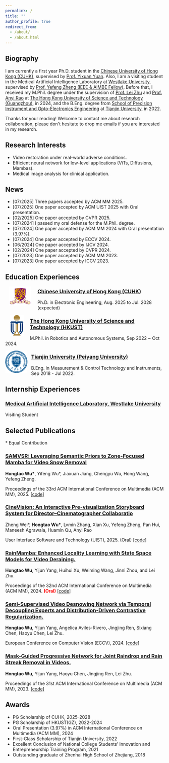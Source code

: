 ```yaml
---
permalink: /
title: ""
author_profile: true
redirect_from: 
  - /about/
  - /about.html
---
```

## Biography

I am currently a first year Ph.D. student in the [Chinese University of Hong Kong (CUHK)](https://www.cuhk.edu.hk/english/index.html), supervised by [Prof. Yixuan Yuan](https://www.ee.cuhk.edu.hk/~yxyuan/). 
Also, I am a visiting student in the Medical Artificial Intelligence Laboratory at [Westlake University](https://en.westlake.edu.cn/), supervised by [Prof. Yefeng Zheng (IEEE & AIMBE Fellow)](https://sites.google.com/site/yefengzheng/).
Before that, I received my M.Phil. degree under the supervision of [Prof. Lei Zhu](https://sites.google.com/site/indexlzhu/home?authuser=0) and [Prof. Anyi Rao](https://anyirao.com/) at [The Hong Kong University of Science and Technology (Guangzhou)](https://www.hkust-gz.edu.cn/), in 2024, and the B.Eng. degree from [School of Precision Instrument and Opto-Electronics Engineering](https://www.tju.edu.cn/info/1044/1251.htm) at [Tianjin University](https://www.tju.edu.cn/), in 2022.


Thanks for your reading! Welcome to contact me about research collaboration, please don't hesitate to drop me emails if you are interested in my research.

## Research Interests

* Video restoration under real-world adverse conditions.
* Efficient neural network for low-level applications (ViTs, Diffusions, Mambas).
* Medical image analysis for clinical application.





## News

* [07/2025] Three papers accepted by ACM MM 2025.
* [07/2025] One paper accepted by ACM UIST 2025 with Oral presentation.
* [02/2025] One paper accepted by CVPR 2025.
* [07/2024] I passed my oral defense for the M.Phil. degree.
* [07/2024] One paper accepted by ACM MM 2024 with Oral presentation (3.97%).
* [07/2024] One paper accepted by ECCV 2024.
* [06/2024] One paper accepted by IJCV 2024.
* [02/2024] One paper accepted by CVPR 2024.
* [07/2023] One paper accepted by ACM MM 2023. 
* [07/2023] One paper accepted by ICCV 2023.


## Education Experiences

<p>
<img src="../images/cuhk_logo.png" width="70" style="margin-left: 12px; margin-right: 20px;" align="left" />
</p>

### [Chinese University of Hong Kong (CUHK)](https://www.cuhk.edu.hk/english/index.html)
Ph.D. in Electronic Engineering, Aug. 2025 to Jul. 2028 (expected) 



<p>
<img src="../images/HKUST_logo.png" width="43" style="margin-left: 15px; margin-right: 20px;" align="left" />
</p>

### [The Hong Kong University of Science and Technology (HKUST)](https://hkust.edu.hk/)
M.Phil. in Robotics and Autonomous Systems, Sep 2022 ~ Oct 2024.



<p>
<img src="../images/TJU_logo.png" width="70" style="margin-right: 12px;" align="left" />
</p>

### [Tianjin University (Peiyang University)](https://www.tju.edu.cn/)
B.Eng. in Measurement & Control Technology and Instruments, Sep 2018 - Jul 2022.


## Internship Experiences

### [Medical Artificial Intelligence Laboratory, Westlake University](https://medai.lab.westlake.edu.cn/)

Visiting Student




## Selected Publications

\* Equal Contribution


### [SAMVSR: Leveraging Semantic Priors to Zone-Focused Mamba for Video Snow Removal](https://hongtao-wu.github.io/)

**Hongtao Wu&#42;**, Yifeng Wu&#42;, Jiaxuan Jiang, Chengyu Wu, Hong Wang, Yefeng Zheng.

Proceedings of the 33rd ACM International Conference on Multimedia (ACM MM), 2025. [[code]](https://hongtao-wu.github.io/)



### [CineVision: An Interactive Pre-visualization Storyboard System for Director–Cinematographer Collaboratio](https://hongtao-wu.github.io/)

Zheng Wei&#42;, **Hongtao Wu&#42;**, Lvmin Zhang, Xian Xu, Yefeng Zheng, Pan Hui, Maneesh Agrawala, Huamin Qu, Anyi Rao 

User Interface Software and Technology (UIST), 2025. (Oral) [[code]](https://github.com/TonyHongtaoWu/CineVision)





<!--
### [SnowMaster: Comprehensive Real-world Image Desnowing via MLLM with Multi-Model Feedback Optimization.](https://openaccess.thecvf.com/content/CVPR2025/html/Lai_SnowMaster_Comprehensive_Real-world_Image_Desnowing_via_MLLM_with_Multi-Model_Feedback_CVPR_2025_paper.html)
  Jianyu Lai, Sixiang Chen, Yunlong Lin, Tian Ye, Yun Liu, Song Fei, Zhaohu Xing, **Hongtao Wu**, Weiming Wang, and Lei Zhu.

  Proceedings of the IEEE/CVF Conference on Computer Vision and Pattern Recognition (CVPR), 2025.

-->



### [RainMamba: Enhanced Locality Learning with State Space Models for Video Deraining.](https://arxiv.org/abs/2407.21773)
  **Hongtao Wu**, Yijun Yang, Huihui Xu, Weiming Wang, Jinni Zhou, and Lei Zhu.

  Proceedings of the 32nd ACM International Conference on Multimedia (ACM MM), 2024. <span style="color:red;">**(Oral)**</span> [[code]](https://github.com/TonyHongtaoWu/RainMamba)


### [Semi-Supervised Video Desnowing Network via Temporal Decoupling Experts and Distribution-Driven Contrastive Regularization.](https://link.springer.com/chapter/10.1007/978-3-031-72684-2_5)
  **Hongtao Wu**, Yijun Yang, Angelica Aviles-Rivero, Jingjing Ren, Sixiang Chen, Haoyu Chen, Lei Zhu.
  
  European Conference on Computer Vision (ECCV), 2024. [[code]](https://github.com/TonyHongtaoWu/SemiVDN)



<!--
### [Triplane-Smoothed Video Dehazing with CLIP-Enhanced Generalization.](https://link.springer.com/article/10.1007/s11263-024-02161-0)
  Jingjing Ren, Tian Ye, Haoyu Chen, **Hongtao Wu**, Lei Zhu. 

  International Journal of Computer Vision (IJCV), 2024.

### [Genuine Knowledge from Practice: Diffusion Test-Time Adaptation for Video Adverse Weather Removal.](https://openaccess.thecvf.com/content/CVPR2024/html/Yang_Genuine_Knowledge_from_Practice_Diffusion_Test-Time_Adaptation_for_Video_Adverse_CVPR_2024_paper.html)
  Yijun Yang, **Hongtao Wu**, Angelica I. Aviles-Rivero, Yulun Zhang, Jing Qin, Lei Zhu.
  
  Proceedings of the IEEE/CVF Conference on Computer Vision and Pattern Recognition (CVPR), 2024.

-->


### [Mask-Guided Progressive Network for Joint Raindrop and Rain Streak Removal in Videos.](https://dl.acm.org/doi/10.1145/3581783.3612001)
  **Hongtao Wu**, Yijun Yang, Haoyu Chen, Jingjing Ren, Lei Zhu. 
  
  Proceedings of the 31st ACM International Conference on Multimedia (ACM MM), 2023. [[code]](https://github.com/TonyHongtaoWu/ViMP-Net)
  
<!--
### [Snow Removal in Video: A New Dataset and A Novel Method.](https://openaccess.thecvf.com/content/ICCV2023/html/Chen_Snow_Removal_in_Video_A_New_Dataset_and_A_Novel_ICCV_2023_paper.html)
  Haoyu Chen, Jingjing Ren, Jinjin Gu, **Hongtao Wu**, Xuequan Lu, Haoming Cai, Lei Zhu.
  
  IEEE/CVF International Conference on Computer Vision (ICCV), 2023.


###  2 **_CVPR_**  &nbsp;&nbsp;&nbsp;  1 **_ICCV_**  &nbsp;&nbsp;&nbsp;  1 **_ECCV_**  &nbsp;&nbsp;&nbsp;  1 **_IJCV_**  &nbsp;&nbsp;&nbsp;  2 **_ACM MM_** 
-->

## Awards

* PG Scholarship of CUHK, 2025-2028
* PG Scholarship of HKUST(GZ), 2022-2024
* Oral Presentation (3.97%) in ACM International Conference on Multimedia (ACM MM), 2024
* First-Class Scholarship of Tianjin University, 2022
* Excellent Conclusion of National College Students’ Innovation and Entrepreneurship Training Program, 2021
* Outstanding graduate of Zhenhai High School of Zhejiang, 2018

